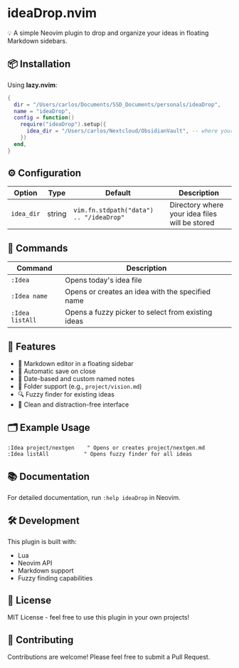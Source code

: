 # ideaDrop.nvim

💡 A simple Neovim plugin to drop and organize your ideas in floating Markdown sidebars.

## 📦 Installation

Using **lazy.nvim**:

```lua
{
  dir = "/Users/carlos/Documents/SSD_Documents/personals/ideaDrop",
  name = "ideaDrop",
  config = function()
    require("ideaDrop").setup({
      idea_dir = "/Users/carlos/Nextcloud/ObsidianVault", -- where your ideas will be saved
    })
  end,
}
```

## ⚙️ Configuration

| Option | Type | Default | Description |
|--------|------|---------|-------------|
| `idea_dir` | string | `vim.fn.stdpath("data") .. "/ideaDrop"` | Directory where your idea files will be stored |

## 🧪 Commands

| Command | Description |
|---------|-------------|
| `:Idea` | Opens today's idea file |
| `:Idea name` | Opens or creates an idea with the specified name |
| `:Idea listAll` | Opens a fuzzy picker to select from existing ideas |

## 📌 Features

- 📝 Markdown editor in a floating sidebar
- 💾 Automatic save on close
- 📅 Date-based and custom named notes
- 📁 Folder support (e.g., `project/vision.md`)
- 🔍 Fuzzy finder for existing ideas
- 🎨 Clean and distraction-free interface

## 🗂 Example Usage

```vim
:Idea project/nextgen    " Opens or creates project/nextgen.md
:Idea listAll           " Opens fuzzy finder for all ideas
```

## 📚 Documentation

For detailed documentation, run `:help ideaDrop` in Neovim.

## 🛠 Development

This plugin is built with:
- Lua
- Neovim API
- Markdown support
- Fuzzy finding capabilities

## 📄 License

MIT License - feel free to use this plugin in your own projects!

## 🤝 Contributing

Contributions are welcome! Please feel free to submit a Pull Request.